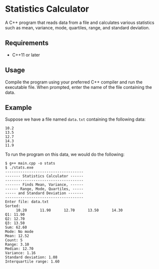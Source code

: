 # Statistics Calculator

A C++ program that reads data from a file and calculates various statistics such as mean, variance, mode, quartiles, range, and standard deviation.

## Requirements

- C++11 or later

## Usage

Compile the program using your preferred C++ compiler and run the executable file. When prompted, enter the name of the file containing the data.

## Example

Suppose we have a file named `data.txt` containing the following data:

```
10.2
13.5
12.7
14.3
11.9
```

To run the program on this data, we would do the following:

```
$ g++ main.cpp -o stats
$ ./stats.exe
------------------------------------
------- Statistics Calculator ------
------------------------------------
------- Finds Mean, Variance, ------
------ Range, Mode, Quartiles, -----
----- and Standard Deviation -------
------------------------------------
Enter file: data.txt
Sorted: 
     10.20      11.90      12.70      13.50      14.30 
Q1: 11.90
Q2: 12.70
Q3: 13.50
Sum: 62.60
Mode: No mode
Mean: 12.52
Count: 5
Range: 3.10
Median: 12.70
Variance: 1.16
Standard deviation: 1.08
Interquartile range: 1.60
```
